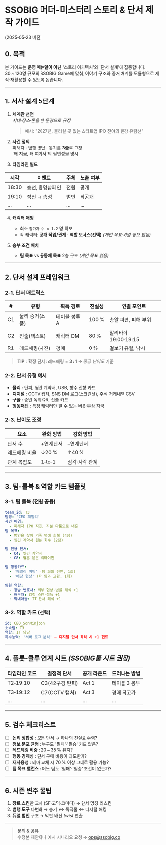 # SSOBIG 머더‑미스터리 **스토리 & 단서 제작 가이드**
(2025‑05‑23 버전)

## 0. 목적
본 가이드는 **운영 매뉴얼이 아닌** '스토리 아키텍처'와 '단서 설계'에 집중합니다.  
30 ~ 120명 규모의 SSOBIG Game에 맞춰, 이야기 구조와 증거 체계를 모듈형으로 제작·재활용할 수 있도록 돕습니다.

---

## 1. 서사 설계 5단계
1. **세계관 선언**  
   *시대·장소·톤을 한 문장으로 규정*  
   > 예시: "2027년, 물러설 곳 없는 스타트업 IPO 전야의 한강 유람선"

2. **사건 정의**  
   피해자 · 범행 방법 · 동기를 **3줄**로 고정  
   '왜 지금, 왜 여기서'의 필연성을 명시

3. **타임라인 빌드**

| 시각    | 이벤트       | 주체  | 노출 여부 |
| ----- | --------- | --- | ----- |
| 18:30 | 승선, 환영샴페인 | 전원  | 공개    |
| 19:10 | 정전 → 총성   | 범인  | 비공개   |
| …     | …         | …   | …     |

4. **캐릭터 매핑**  
   - 최소 `참가자 수 × 1.2` 명 확보  
   - 각 캐릭터: **공개 직업/관계 · 역할 보너스(선택)** *(개인 목표·비밀 정보 없음)*

5. **승부 조건 배치**  
   - **팀 목표** vs **공동체 목표** 2층 구조 *(개인 목표 없음)*

---

## 2. 단서 설계 프레임워크

### 2‑1. 단서 매트릭스

| #   | 유형        | 획득 경로    | 진실성   | 연결 포인트           |
| --- | --------- | -------- | ----- | ---------------- |
| C1  | 물리 증거(소품) | 테이블 봉투 A | 100 % | 총알 파편, 피해 부위     |
| C2  | 진술(텍스트)   | 캐릭터 DM   | 80 %  | 알리바이 19:00‑19:15 |
| R1  | 레드헤링(사진)  | 경매       | 0 %   | 겉보기 유혈, 낚시       |

> **TIP** : 확정 단서 : 레드헤링 = **3 : 1** → *중급 난이도* 기준

### 2‑2. 단서 유형 예시
- **물리** : 탄피, 찢긴 계약서, USB, 향수 잔향 카드  
- **디지털** : CCTV 캡처, SNS DM 로그(스크린샷), 주식 거래내역 CSV  
- **구술** : 증언 녹취 QR, 진술 카드  
- **행동패턴** : 특정 캐릭터만 알 수 있는 버릇·부상 자국

### 2‑3. 난이도 조정

| 요소 | 완화 방법 | 강화 방법 |
|------|-----------|-----------|
| 단서 수 | +연계단서 | –연계단서 |
| 레드헤링 비율 | ↓20 % | ↑40 % |
| 관계 복잡도 | 1‑to‑1 | 삼각·사각 관계 |

---

## 3. 팀-룰북 & 역할 카드 템플릿

### 3-1. 팀 룰북 (전원 공용)

```yaml
team_id: T3
팀명: 'CEO 패밀리'
사건 배경:
  - 피해자 IPO 직전, 지분 다툼으로 내홍
팀 목표:
  - 범인을 찾아 가족 명예 회복 (4점)
  - 찢긴 계약서 원본 회수 (2점)

팀 전용 단서:
  - C4: 찢긴 계약서
  - C8: 혈흔 묻은 넥타이핀

팀 행동카드:
  - '패밀리 미팅' (팀 회의 선언, 1회)
  - '배당 협상' (타 팀과 교환, 1회)

팀원 역할:
  - 장남 변호사: 외부 협상·법률 해석 +1
  - 배우자: 감정 스캔·설득 +1
  - 막내아들: IT 단서 해석 +1
```

### 3-2. 역할 카드 (선택)

```yaml
id: CEO_SonMinjoon
소속팀: T3
역할: IT 담당
특수능력: '서버 로그 분석' – 디지털 단서 해석 시 +1 힌트
```

---

## 4. 플롯‑클루 연계 시트 *(SSOBIG툴 시트 권장)*

| 타임라인 코드 | 결정적 단서 | 공개 라운드 | 드러나는 방법 |
|---------------|-------------|-------------|---------------|
| T2‑19:10 | C3(42구경 탄피) | Act 1 | 테이블 3 봉투 |
| T3‑19:12 | C7(CCTV 캡처)  | Act 3 | 경매 최고가 |
| … | … | … | … |

---

## 5. 검수 체크리스트

- [ ] **논리 정합성** : 모든 단서 → 하나의 진실로 수렴?  
- [ ] **정보 분포 균형** : 누구도 '필패'·'필승' 카드 없음?  
- [ ] **레드헤링 비중** : 20 ~ 35 % 유지?  
- [ ] **행동 경제성** : 단서 구매 비용이 과도한가?  
- [ ] **재사용성** : 테마 교체 시 70 % 이상 그대로 활용 가능?
- [ ] **팀 목표 밸런스** : 어느 팀도 '필패'·'필승' 조건이 없는가?

---

## 6. 시즌 변주 꿀팁
1. **장르 스킨**만 교체 (SF·고딕·코미디) → 단서 명칭 리스킨  
2. **범행 도구** 다변화 → 총기 ↔ 독극물 ↔ 디지털 해킹  
3. **듀얼 범인** 구조 → 막판 배신 *twist* 연출

---

> **문의 & 공유**  
> 수정본 제안이나 예시 시나리오 요청 → ops@ssobig.co